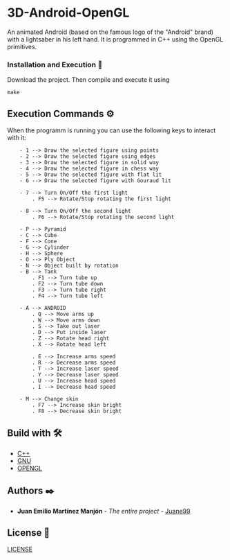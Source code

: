 # 3D-Android-OpenGL
An animated Android (based on the famous logo of the "Android" brand) with a lightsaber in his left hand. It is programmed in C++ using the OpenGL primitives.

### Installation and Execution 🔧

Download the project. Then compile and execute it using

```
make
```

## Execution Commands ⚙️

When the programm is running you can use the following keys to interact with it:

```
    - 1 --> Draw the selected figure using points
    - 2 --> Draw the selected figure using edges
    - 3 --> Draw the selected figure in solid way
    - 4 --> Draw the selected figure in chess way
    - 5 --> Draw the selected figure with flat lit
    - 6 --> Draw the selected figure with Gouraud lit
    
    - 7 --> Turn On/Off the first light
        . F5 --> Rotate/Stop rotating the first light

    - 8 --> Turn On/Off the second light
        . F6 --> Rotate/Stop rotating the second light

    - P --> Pyramid
    - C --> Cube
    - F --> Cone
    - G --> Cylinder
    - H --> Sphere
    - O --> Ply Object
    - N --> Object built by rotation
    - B --> Tank
        . F1 --> Turn tube up
        . F2 --> Turn tube down
        . F3 --> Turn tube right
        . F4 --> Turn tube left
    
    - A --> ANDROID
        . Q --> Move arms up
        . W --> Move arms down
        . S --> Take out laser
        . D --> Put inside laser
        . Z --> Rotate head right
        . X --> Rotate head left

        . E --> Increase arms speed
        . R --> Decrease arms speed
        . T --> Increase laser speed
        . Y --> Decrease laser speed
        . U --> Increase head speed
        . I --> Decrease head speed

    - M --> Change skin
        . F7 --> Increase skin bright
        . F8 --> Decrease skin bright

```

## Build with 🛠️

* [C++](http://www.cplusplus.com) 
* [GNU](https://www.gnu.org) 
* [OPENGL](https://www.opengl.org) 

## Authors ✒️

* **Juan Emilio Martínez Manjón** - *The entire project* - [Juane99](https://github.com/Juane99)


## License 📄

[LICENSE](LICENSE) 
